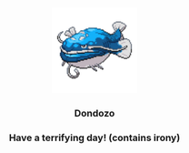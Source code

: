 <p align="center">
    <img src="https://raw.githubusercontent.com/PokeAPI/sprites/master/sprites/pokemon/977.png" width="150" height="150">
</p>
<h3 align="center"> <b>Dondozo</b></h3>
<h3 align="center">Have a terrifying day! (contains irony)</h3>
